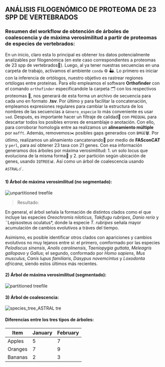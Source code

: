 ## ANÁLISIS FILOGENÓMICO DE PROTEOMA DE 23 SPP DE VERTEBRADOS

### Resumen del workflow de obtención de árboles de coalescencia y de máxima verosimilitud a partir de proteomas de especies de vertebrados:

En un inicio, claro esta lo principal es obtener los datos potencialmente analizables por filogenómica (en este caso correspondientes a proteomas de 23 spp de vertebrados:elephant:). Luego, al ya tener nuestras secuencias en una carpeta de trabajo, activamos el ambiente `conda` :gear: :desert:. Lo primero es iniciar con la inferencia de ortólogos, nuestro objetivo es rastrear regiones ortólogas entre proteínas. Para ello empleamos el software __Orthofinder__ con el comando `orthofinder` especificandole la carpeta :card_index_dividers: con los respectivos proteomas :dna:, nos generará de esta forma un archivo de secuencia para cada uno en formato __.tsv__. Por último y para facilitar la concatenación, empleamos expresiones regulares para cambiar la estructura de los nombres de las secuencias a `Género_especie` lo más conveniente es usar `sed`. Después, es importante hacer un filtraje de calidad🔎 con `PREQUAL` para descartar todos los posibles errores de ensamblaje o anotación. Con ello, para corroborar homología entre aa realizamos un __alineamiento múltiple__ por `mafft`. Además, removemos:scissors: posibles gaps generados con `BMGE`:wastebasket:. Por útlimo, realizamos un alinamiento cancatenando:abacus: por medio de __FASconCAT__ y `perl`, para así obtener 23 taxa con 21 genes. Con esa información generamos dos árboles por máxima verosimilitud: 1. un solo locus que evoluciona de la misma forma:round_pushpin: y 2. por partición según ubicación de genes, usando `IQTREE`:bar_chart:. Así como un árbol de coalescencia usando `ASTRAL`:comet:.

#### 1) Árbol de máxima verosimilitud (no segmentado):
![unpartitioned treefile](https://github.com/StivennGutierrez/parcial_bioinformatica/assets/128840301/65473ddb-c357-4b59-a851-ab12b233e02a)
> Resultado:

En general, el árbol señala la formación de distintos clados como el que incluye las especies *Oreochromis niloticus*, *Takifugu rubripes*, *Danio rerio* y ¨Lepisosteus oculatus*, donde la especie *T. rubripes* señala mayor acumulación de cambios evolutivos a tráves del tiempo. 

Asimismo, es posible identificar otros clados con apariciones y cambios evolutivos no muy lejanos entre sí: el primero, comformado por las especies *Pelodiscus sinensis*, *Anolis carolinensis*, *Taeniopygia guttata*, *Meleagris gallopavo* y *Gallus*; el segundo, conformado por *Homo sapiens*, *Mus musculus*, *Canis lupus familiaris*, *Dasypus novemcintus* y *Loxodonta africana*, siendo estos últimos más recientes.


#### 2) Árbol de máxima verosimilitud (segmentado):
![partitioned treefile](https://github.com/StivennGutierrez/parcial_bioinformatica/assets/128840301/96ca351e-4e38-476b-972a-caff3a851152)



#### 3) Árbol de coalescencia:
![species_tree_ASTRAL tre](https://github.com/StivennGutierrez/parcial_bioinformatica/assets/128840301/edc4989b-ca1f-4ee0-8424-d5ca3af2c282)

#### Diferencias entre los tres tipos de árboles:
| **Item** | **January** | **February** |
| --- | --- | --- |
| Apples | 5 | 7 |
| Oranges | 7 | 9 |
| Bananas | 2 | 3 |

















